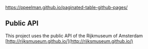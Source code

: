https://ppeelman.github.io/paginated-table-github-pages/


## Public API
This project uses the public API of the Rijkmuseum of Amsterdam
[http://rijksmuseum.github.io/](http://rijksmuseum.github.io/)
